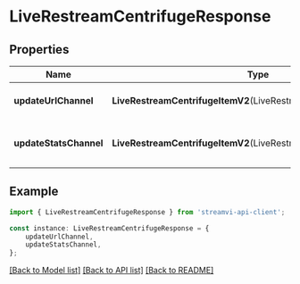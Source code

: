 # LiveRestreamCentrifugeResponse


## Properties

Name | Type | Description | Notes
------------ | ------------- | ------------- | -------------
**updateUrlChannel** | **LiveRestreamCentrifugeItemV2**(LiveRestreamCentrifugeItemV2.md) | Event for restream update url | [default to undefined]
**updateStatsChannel** | **LiveRestreamCentrifugeItemV2**(LiveRestreamCentrifugeItemV2.md) | Event for restream update viewers | [default to undefined]

## Example

```typescript
import { LiveRestreamCentrifugeResponse } from 'streamvi-api-client';

const instance: LiveRestreamCentrifugeResponse = {
    updateUrlChannel,
    updateStatsChannel,
};
```

[[Back to Model list]](../README.md#documentation-for-models) [[Back to API list]](../README.md#documentation-for-api-endpoints) [[Back to README]](../README.md)
